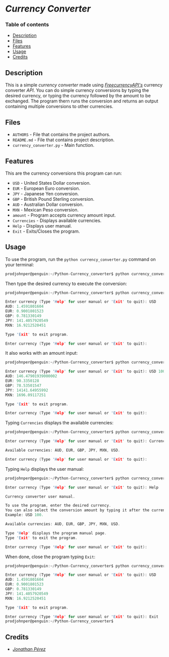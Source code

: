 # *Currency Converter*

### Table of contents

- [Description](#description)
- [Files](#files)
- [Features](#features)
- [Usage](#usage)
- [Credits](#credits)

## Description

This is a simple *currency converter* made using *[FreecurrencyAPI's](https://app.freecurrencyapi.com/)* currency converter *API*. You can do simple currency conversions by typing the desired currency, or typing the currency followed by the amount to be exchanged. The program thern runs the conversion and returns an output containing multiple conversions to other currencies. 

## Files

- `AUTHORS` - File that contains the project authors.
- `README.md` - File that contains project description.
- `currency_converter.py` - Main function.

## Features

This are the currency conversions this program can run:

- `USD` - United States Dollar conversion.
- `EUR` - European Euro conversion.
- `JPY` - Japanese Yen conversion.
- `GBP` - British Pound Sterling conversion.
- `AUD` - Australian Dollar conversion. 
- `MXN` - Mexican Peso conversion.
- `amount` - Program accepts currency amount input.
- `Currencies` - Displays available currencies.
- `Help` - Displays user manual.
- `Exit` - Exits/Closes the program.

## Usage

To use the program, run the `python currency_converter.py` command on your terminal:

```c
prodjohnper@penguin:~/Python-Currency_converter$ python currency_converter.py
```

Then type the desired currency to execute the conversion:

```c
prodjohnper@penguin:~/Python-Currency_converter$ python currency_converter.py

Enter currency (Type 'Help' for user manual or 'Exit' to quit): USD
AUD: 1.4591801604
EUR: 0.9001801523
GBP: 0.781330149
JPY: 141.4057920549
MXN: 16.9212520451

Type 'Exit' to exit program.

Enter currency (Type 'Help' for user manual or 'Exit' to quit):
```

It also works with an amount input:

```c
prodjohnper@penguin:~/Python-Currency_converter$ python currency_converter.py

Enter currency (Type 'Help' for user manual or 'Exit' to quit): USD 100
AUD: 146.47901939000002
EUR: 90.3350128
GBP: 78.53501547
JPY: 14141.64955992
MXN: 1696.09117251

Type 'Exit' to exit program.

Enter currency (Type 'Help' for user manual or 'Exit' to quit):
```

Typing `Currencies` displays the available currencies:

```c
prodjohnper@penguin:~/Python-Currency_converter$ python currency_converter.py

Enter currency (Type 'Help' for user manual or 'Exit' to quit): Currencies

Available currencies: AUD, EUR, GBP, JPY, MXN, USD.

Enter currency (Type 'Help' for user manual or 'Exit' to quit):
```

Typing `Help` displays the user manual:

```c
prodjohnper@penguin:~/Python-Currency_converter$ python currency_converter.py

Enter currency (Type 'Help' for user manual or 'Exit' to quit): Help

Currency converter user manual.

To use the program, enter the desired currency.
You can also select the conversion amount by typing it after the currency.       
Example: USD 100.

Available currencies: AUD, EUR, GBP, JPY, MXN, USD.

Type 'Help' displays the program manual page.
Type 'Exit' to exit the program.

Enter currency (Type 'Help' for user manual or 'Exit' to quit):
```

When done, close the program typing `Exit`:

```c
prodjohnper@penguin:~/Python-Currency_converter$ python currency_converter.py

Enter currency (Type 'Help' for user manual or 'Exit' to quit): USD
AUD: 1.4591801604
EUR: 0.9001801523
GBP: 0.781330149
JPY: 141.4057920549
MXN: 16.9212520451

Type 'Exit' to exit program.

Enter currency (Type 'Help' for user manual or 'Exit' to quit): Exit
prodjohnper@penguin:~/Python-Currency_converter$
```

## Credits

- *[Jonathan Pérez](https://github.com/prodjohnper)*
